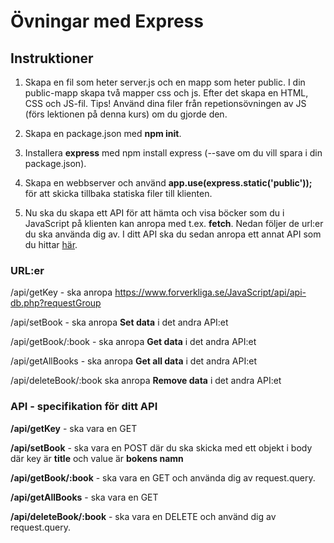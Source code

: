 # Övningar med Express

## Instruktioner

1. Skapa en fil som heter server.js och en mapp som heter public. I din public-mapp skapa två mapper css och js. Efter det skapa en HTML, CSS och JS-fil.
Tips! Använd dina filer från repetionsövningen av JS (förs lektionen på denna kurs) om du gjorde den.

2. Skapa en package.json med **npm init**.

3. Installera **express** med npm install express (--save om du vill spara i din package.json).

4. Skapa en webbserver och använd **app.use(express.static('public'));** för att skicka tillbaka statiska filer till klienten.

5. Nu ska du skapa ett API för att hämta och visa böcker som du i JavaScript på klienten kan anropa med t.ex. **fetch**. Nedan följer de url:er du ska använda dig av. I ditt API ska du sedan anropa ett annat API som du hittar [här](http://forverkliga.se/JavaScript/api/api-db.php).

### URL:er
/api/getKey - ska anropa https://www.forverkliga.se/JavaScript/api/api-db.php?requestGroup

/api/setBook - ska anropa **Set data** i det andra API:et

/api/getBook/:book - ska anropa **Get data** i det andra API:et

/api/getAllBooks - ska anropa **Get all data** i det andra API:et

/api/deleteBook/:book ska anropa **Remove data** i det andra API:et

### API - specifikation för ditt API

**/api/getKey** - ska vara en GET

**/api/setBook** - ska vara en POST där du ska skicka med ett objekt i body där key är **title** och value är **bokens namn** 

**/api/getBook/:book** - ska vara en GET och använda dig av request.query.

**/api/getAllBooks** - ska vara en GET

**/api/deleteBook/:book** - ska vara en DELETE och använd dig av request.query.
